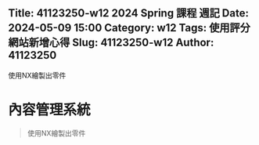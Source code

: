 Title: 41123250-w12 2024 Spring 課程 週記
Date: 2024-05-09 15:00
Category: w12
Tags: 使用評分網站新增心得
Slug: 41123250-w12
Author: 41123250
---

使用NX繪製出零件

<!-- PELICAN_END_SUMMARY -->

# 內容管理系統
>使用NX繪製出零件